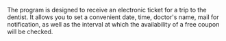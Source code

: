 The program is designed to receive an electronic ticket for a trip to the dentist. It allows you to set a convenient date, time, doctor's name, mail for notification, as well as the interval at which the availability of a free coupon will be checked.
